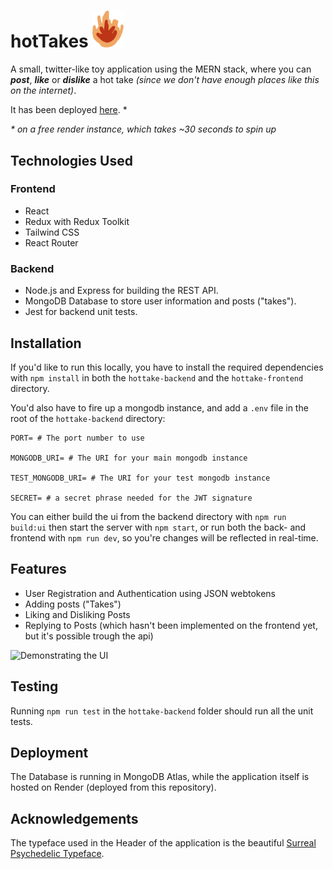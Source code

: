 # hotTakes <img width="50" alt="hottakes-logo" src="https://raw.githubusercontent.com/63r6o/hottakes/ecd74febc4e70d22beaec2e95108f1f0bdd79ab5/hottake-frontend/public/lit.svg">


A small, twitter-like toy application using the MERN stack, where you can
***post***, ***like*** or ***dislike*** a hot take
_(since we don't have enough places like this on the internet)_.

It has been deployed [here](https://hottakes-1nqu.onrender.com/). *

_* on a free render instance, which takes ~30 seconds to spin up_


## Technologies Used

### Frontend
- React
- Redux with Redux Toolkit
- Tailwind CSS
- React Router

### Backend
- Node.js and Express for building the REST API.
- MongoDB Database to store user information and posts ("takes").
- Jest for backend unit tests.

## Installation

If you'd like to run this locally, you have to install the required dependencies with `npm install` in both the `hottake-backend` and the `hottake-frontend` directory.

You'd also have to fire up a mongodb instance, and add a `.env` file in the root of the `hottake-backend` directory:
```
PORT= # The port number to use

MONGODB_URI= # The URI for your main mongodb instance

TEST_MONGODB_URI= # The URI for your test mongodb instance

SECRET= # a secret phrase needed for the JWT signature
```

You can either build the ui from the backend directory with `npm run build:ui` then start the server with `npm start`, or run both the back- and frontend with `npm run dev`, so you're changes will be reflected in real-time.

## Features

- User Registration and Authentication using JSON webtokens
- Adding posts ("Takes")
- Liking and Disliking Posts
- Replying to Posts (which hasn't been implemented on the frontend yet, but it's possible trough the api)

![Demonstrating the UI](https://github.com/63r6o/hottakes/assets/102681223/bd5f521b-4a18-4ca2-a3bb-3573f73f0e38)
## Testing

Running `npm run test` in the `hottake-backend` folder should run all the unit tests.

## Deployment

The Database is running in MongoDB Atlas, while the application itself is hosted on Render (deployed from this repository).

## Acknowledgements

The typeface used in the Header of the application is the beautiful [Surreal Psychedelic Typeface](https://pixelbuddha.net/fonts/surreal-psychedelic-typeface-free-download).
